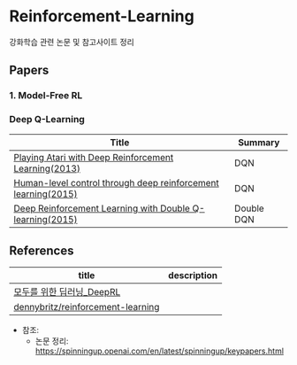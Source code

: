 # Reinforcement-Learning
강화학습 관련 논문 및 참고사이트 정리

## Papers
### 1. Model-Free RL
### Deep Q-Learning
|Title|Summary|
|---|---|
|[Playing Atari with Deep Reinforcement Learning(2013)](https://arxiv.org/pdf/1312.5602.pdf)|DQN|
|[Human-level control through deep reinforcement learning(2015)](https://web.stanford.edu/class/psych209/Readings/MnihEtAlHassibis15NatureControlDeepRL.pdf)|DQN|
|[Deep Reinforcement Learning with Double Q-learning(2015)](https://arxiv.org/pdf/1509.06461.pdf)|Double DQN|


## References
|title|description|
|-----|-----------|
|[모두를 위한 딥러닝_DeepRL](https://hunkim.github.io/ml/)| |
|[dennybritz/reinforcement-learning](https://github.com/dennybritz/reinforcement-learning)| |


* 참조:
  * 논문 정리: https://spinningup.openai.com/en/latest/spinningup/keypapers.html
